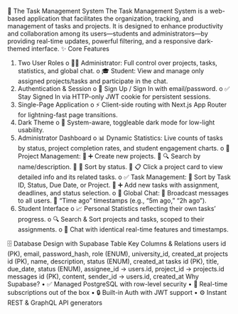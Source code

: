👋 The Task Management System
The Task Management System is a web-based application that facilitates the organization, tracking, and management of tasks and projects. It is designed to enhance productivity and collaboration among its users—students and administrators—by providing real-time updates, powerful filtering, and a responsive dark-themed interface.
✨ Core Features
1.	Two User Roles
  o	🧑‍💼 Administrator: Full control over projects, tasks, statistics, and global chat.
  o	🎓 Student: View and manage only assigned projects/tasks and participate in the chat.
3.	Authentication & Session
  o	🔐 Sign Up / Sign In with email/password.
  o	✅ Stay Signed In via HTTP-only JWT cookie for persistent sessions.
4.	Single-Page Application
  o	⚡ Client-side routing with Next.js App Router for lightning-fast page transitions.
5.	Dark Theme
  o	🌙 System-aware, toggleable dark mode for low-light usability.
6.	Administrator Dashboard
  o	📊 Dynamic Statistics: Live counts of tasks by status, project completion rates, and student engagement charts.
  o	📁 Project Management:
    	➕ Create new projects.
    	🔍 Search by name/description.
    	🔄 Sort by status.
    	📋 Click a project card to view detailed info and its related tasks.
  o	✅ Task Management:
    	Sort by Task ID, Status, Due Date, or Project.
    	➕ Add new tasks with assignment, deadlines, and status selection.
  o	💬 Global Chat:
    	Broadcast messages to all users.
    	“Time ago” timestamps (e.g., “5m ago,” “2h ago”).
7.	Student Interface
  o	📈 Personal Statistics reflecting their own tasks’ progress.
  o	🔍 Search & Sort projects and tasks, scoped to their assignments.
  o	💬 Chat with identical real-time features and timestamps.





🗄️ Database Design with Supabase
Table	Key Columns & Relations
users	id (PK), email, password_hash, role (ENUM), university_id, created_at
projects	id (PK), name, description, status (ENUM), created_at
tasks	id (PK), title, due_date, status (ENUM), assignee_id → users.id, project_id → projects.id
messages	id (PK), content, sender_id → users.id, created_at
Why Supabase?
•	✅ Managed PostgreSQL with row-level security
•	🔄 Real-time subscriptions out of the box
•	🔒 Built-in Auth with JWT support
•	⚙️ Instant REST & GraphQL API generators




